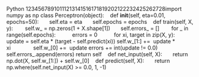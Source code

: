 Python 12345678910111213141516171819202122232425262728import numpy as np class
Perceptron(object):    def __init__(self, eta=0.01, epochs=50):       self.eta
= eta       self.epochs = epochs    def train(self, X, y):        self.w_ =
np.zeros(1 + X.shape[1])       self.errors_ = []        for _ in
range(self.epochs):           errors = 0           for xi, target in zip(X,
y):               update = self.eta * (target - self.predict(xi))
self.w_[1:] +=  update * xi               self.w_[0] +=  update
errors += int(update != 0.0)           self.errors_.append(errors)
return self    def net_input(self, X):       return np.dot(X, self.w_[1:]) +
self.w_[0]    def predict(self, X):       return np.where(self.net_input(X) >=
0.0, 1, -1)

